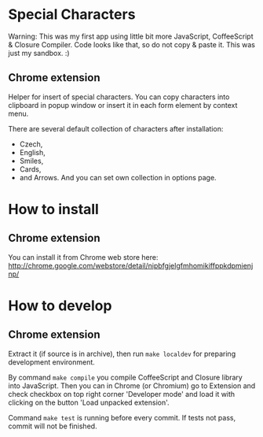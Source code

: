 Special Characters
==================

Warning: This was my first app using little bit more JavaScript, CoffeeScript & Closure Compiler. Code looks like that, so do not copy & paste it. This was just my sandbox. :)

Chrome extension
----------------

Helper for insert of special characters. You can copy characters into clipboard in popup window or insert it in each form element by context menu.

There are several default collection of characters after installation:
 * Czech,
 * English,
 * Smiles,
 * Cards,
 * and Arrows.
And you can set own collection in options page.

How to install
==============

Chrome extension
----------------

You can install it from Chrome web store here:
http://chrome.google.com/webstore/detail/nipbfgjelgfmhomikiffppkdpmienjnp/

How to develop
==============

Chrome extension
----------------

Extract it (if source is in archive), then run `make localdev` for preparing
development environment.

By command `make compile` you compile CoffeeScript and Closure library into
JavaScript. Then you can in Chrome (or Chromium) go to Extension and check
checkbox on top right corner 'Developer mode' and load it with clicking
on the button 'Load unpacked extension'.

Command `make test` is running before every commit. If tests not pass, commit
will not be finished.

